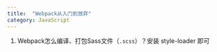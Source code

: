 ```yaml
---
title:  "Webpack从入门到放弃"
category: JavaScript
---
```

1. Webpack怎么编译、打包Sass文件（`.scss`）？安装 style-loader 即可
